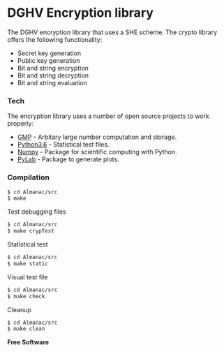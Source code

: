 
# DGHV Encryption library

The DGHV encryption library that uses a SHE scheme. The crypto library offers the following functionality:

  - Secret key generation
  - Public key generation
  - Bit and string encryption
  - Bit and string decryption
  - Bit and string evaluation

### Tech

The encryption library uses a number of open source projects to work properly:

* [GMP] - Arbitary large number computation and storage.
* [Python3.6] - Statistical test files.
* [Numpy] - Package for scientific computing with Python.
* [PyLab] - Package to generate plots.


### Compilation


```sh
$ cd Almanac/src
$ make
```

Test debugging files

```sh
$ cd Almanac/src
$ make crypTest
```

Statistical test
```sh
$ cd Almanac/src
$ make static
```
Visual test file
```sh
$ cd Almanac/src
$ make check
```
Cleanup
```sh
$ cd Almanac/src
$ make clean
```

**Free Software**

[//]: # (These are reference links used in the body of this note and get stripped out when the markdown processor does its job. There is no need to format nicely because it shouldn't be seen. Thanks SO - http://stackoverflow.com/questions/4823468/store-comments-in-markdown-syntax)


   [GMP]: <https://gmplib.org/>
   [Python3.6]: <https://www.python.org/downloads/>
   [Numpy]: <http://www.numpy.org/>
   [PyLab]: <https://scipy.github.io/old-wiki/pages/PyLab>
